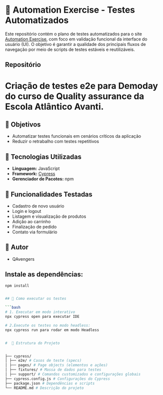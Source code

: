 # 🧪 Automation Exercise - Testes Automatizados

Este repositório contém o plano de testes automatizados para o site [Automation Exercise](https://automationexercise.com), com foco em validação funcional da interface do usuário (UI). O objetivo é garantir a qualidade dos principais fluxos de navegação por meio de scripts de testes estáveis e reutilizáveis.
## Repositório
# Criação de testes e2e para Demoday do curso de Quality assurance da Escola Atlântico Avanti.
## 🎯 Objetivos

- Automatizar testes funcionais em cenários críticos da aplicação
- Reduzir o retrabalho com testes repetitivos

## 🧰 Tecnologias Utilizadas

- **Linguagem:** JavaScript  
- **Framework:** [Cypress](https://www.cypress.io)
- **Gerenciador de Pacotes:** npm  
 


## 🧪 Funcionalidades Testadas

- Cadastro de novo usuário  
- Login e logout  
- Listagem e visualização de produtos  
- Adição ao carrinho  
- Finalização de pedido  
- Contato via formulário  


##  👤 Autor  
- QAvengers

## Instale as dependências:
```bash
npm install


## 🚀 Como executar os testes

```bash
# 1. Executar em modo interativo
npx cypress open para executar IDE

# 2.Execute os testes no modo headless:
npx cypress run para rodar em modo Headless


#  📁 Estrutura do Projeto


├── cypress/
│ ├── e2e/ # Casos de teste (specs)
│ ├── pages/ # Page objects (elementos e ações)
│ ├── fixtures/ # Massa de dados para testes
│ ├── support/ # Comandos customizados e configurações globais
├── cypress.config.js # Configurações do Cypress
├── package.json # Dependências e scripts
└── README.md # Descrição do projeto